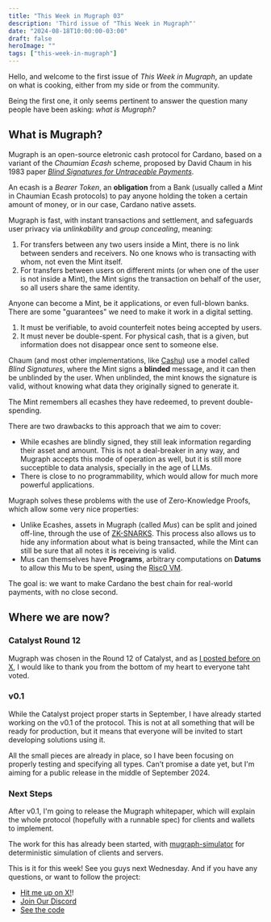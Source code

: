 ```yaml
---
title: "This Week in Mugraph 03"
description: 'Third issue of "This Week in Mugraph"'
date: "2024-08-18T10:00:00-03:00"
draft: false
heroImage: ""
tags: ["this-week-in-mugraph"]
---
```


Hello, and welcome to the first issue of _This Week in Mugraph_, an update on what is cooking, either from my side or from the community.

Being the first one, it only seems pertinent to answer the question many people have been asking: _what is Mugraph?_

## What is Mugraph?

Mugraph is an open-source eletronic cash protocol for Cardano, based on a variant of the _Chaumian Ecash_ scheme, proposed by David Chaum in his 1983 paper [_Blind Signatures for Untraceable Payments_](http://www.hit.bme.hu/~buttyan/courses/BMEVIHIM219/2009/Chaum.BlindSigForPayment.1982.PDF).

An ecash is a _Bearer Token_, an **obligation** from a Bank (usually called a _Mint_ in Chaumian Ecash protocols) to pay anyone holding the token a certain amount of money, or in our case, Cardano native assets.

Mugraph is fast, with instant transactions and settlement, and safeguards user privacy via _unlinkability_ and _group concealing_, meaning:

1. For transfers between any two users inside a Mint, there is no link between senders and receivers. No one knows who is transacting with whom, not even the Mint itself.
2. For transfers between users on different mints (or when one of the user is not inside a Mint), the Mint signs the transaction on behalf of the user, so all users share the same identity.

Anyone can become a Mint, be it applications, or even full-blown banks. There are some "guarantees" we need to make it work in a digital setting.

1. It must be verifiable, to avoid counterfeit notes being accepted by users.
2. It must never be double-spent. For physical cash, that is a given, but information does not disappear once sent to someone else.

Chaum (and most other implementations, like [Cashu](https://cashu.space)) use a model called _Blind Signatures_, where the Mint signs a **blinded** message, and it can then be unblinded by the user. When unblinded, the mint knows the signature is valid, without knowing what data they originally signed to generate it.

The Mint remembers all ecashes they have redeemed, to prevent double-spending.

There are two drawbacks to this approach that we aim to cover:

- While ecashes are blindly signed, they still leak information regarding their asset and amount. This is not a deal-breaker in any way, and Mugraph accepts this mode of operation as well, but it is still more succeptible to data analysis, specially in the age of LLMs.
- There is close to no programmability, which would allow for much more powerful applications.

Mugraph solves these problems with the use of Zero-Knowledge Proofs, which allow some very nice properties:

- Unlike Ecashes, assets in Mugraph (called _Mus_) can be split and joined off-line, through the use of [ZK-SNARKS](https://z.cash/learn/what-are-zk-snarks/). This process also allows us to hide any information about what is being transacted, while the Mint can still be sure that all notes it is receiving is valid.
- Mus can themselves have **Programs**, arbitrary computations on **Datums** to allow this Mu to be spent, using the [Risc0 VM](https://risczero.com).

The goal is: we want to make Cardano the best chain for real-world payments, with no close second.

## Where we are now?

### Catalyst Round 12

Mugraph was chosen in the Round 12 of Catalyst, and as [I posted before on X](https://x.com/cfcosta_/status/1819732971664134461), I would like to thank you from the bottom of my heart to everyone taht voted.

### v0.1

While the Catalyst project proper starts in September, I have already started working on the v0.1 of the protocol. This is not at all something that will be ready for production, but it means that everyone will be invited to start developing solutions using it.

All the small pieces are already in place, so I have been focusing on properly testing and specifying all types. Can't promise a date yet, but I'm aiming for a public release in the middle of September 2024.

### Next Steps

After v0.1, I'm going to release the Mugraph whitepaper, which will explain the whole protocol (hopefully with a runnable spec) for clients and wallets to implement.

The work for this has already been started, with [mugraph-simulator](https://github.com/mugraph-payments/mugraph/tree/main/simulator) for deterministic simulation of clients and servers.

This is it for this week! See you guys next Wednesday. And if you have any questions, or want to follow the project:

- [Hit me up on X!](https://x.com/cfcosta_)!
- [Join Our Discord](https://discord.gg/RPS8RgfWna)
- [See the code](https://github.com/mugraph-payments/mugraph)
